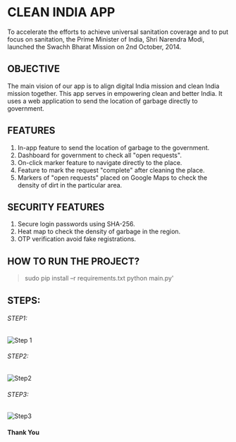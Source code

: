 # **CLEAN INDIA  APP**
To accelerate the efforts to achieve universal sanitation coverage and to put focus on sanitation, the Prime Minister of India, Shri Narendra Modi, launched the Swachh Bharat Mission on 2nd October, 2014. 
## **OBJECTIVE**
The main vision of our app is to align digital India mission and clean India mission together. This app serves in empowering clean and better India. It uses a web application to send the location of garbage directly to government.
## **FEATURES**
1. In-app feature to send the location of garbage to the government.
2. Dashboard for government to check all "open requests".
3. On-click marker feature to navigate directly to the place.
4. Feature to mark the request "complete" after cleaning the place.
5. Markers of "open requests" placed on Google Maps to check the density of dirt in the particular area.
## SECURITY FEATURES
1. Secure login passwords using SHA-256.
2. Heat map to check the density of garbage in the region.
3. OTP verification avoid fake registrations.
## HOW TO RUN THE PROJECT?
>sudo pip install –r requirements.txt
>python main.py'

## STEPS:
###### STEP1:
![Step 1](https://picasaweb.google.com/117252843080906090123/6630089821201913745#6630089822986448770 "Step1")

###### STEP2:
![Step2](https://picasaweb.google.com/117252843080906090123/6630090125870128609#6630090129400284018 "Step2")

###### STEP3:
![Step3](https://picasaweb.google.com/117252843080906090123/6630090305102666017#6630090311591786882 "Step3")


#### Thank You
